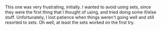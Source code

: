 This one was very frustrating, initially. I wanted to avoid using sets, since they were the first thing that I thought of using, and tried doing some if/else stuff. Unfortunately, I lost patience when things weren't going well and still resorted to sets. Oh well, at least the sets worked on the first try.
